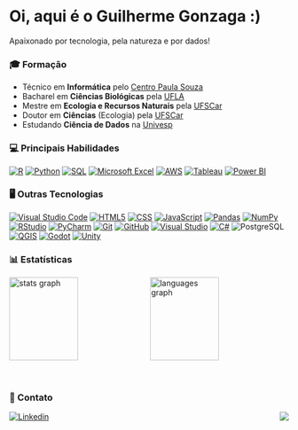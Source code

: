 <h1>Oi, aqui é o Guilherme Gonzaga :)</h1>

Apaixonado por tecnologia, pela natureza e por dados!

### 🎓 Formação

- Técnico em **Informática** pelo <a href="https://www.cps.sp.gov.br/">Centro Paula Souza</a>
- Bacharel em **Ciências Biológicas** pela <a href="https://ufla.br/">UFLA</a>
- Mestre em **Ecologia e Recursos Naturais** pela <a href="https://www.ufscar.br/">UFSCar</a>
- Doutor em **Ciências** (Ecologia) pela <a href="https://www.ufscar.br/">UFSCar</a>
- Estudando **Ciência de Dados** na <a href="https://univesp.br/">Univesp</a>

### 💻 Principais Habilidades

[![R](https://img.shields.io/badge/R-%23276DC3.svg?logo=r&logoColor=white)](#)
[![Python](https://img.shields.io/badge/Python-3776AB?logo=python&logoColor=fff)](#)
[![SQL](https://img.shields.io/badge/SQL-333?logoColor=white)](#)
[![Microsoft Excel](https://img.shields.io/badge/Microsoft%20Excel-217346)](#)
[![AWS](https://img.shields.io/badge/-Amazon%20Web%20Services-333333?style=flat&logo=amazonwebservices&logoColor=FF9900)](#)
[![Tableau](https://img.shields.io/badge/-Tableau-333333?style=flat&logo=tableau&logoColor=E97627)](#)
[![Power BI](https://img.shields.io/badge/Power%20BI-F2C811)](#)

### 🖥 Outras Tecnologias

[![Visual Studio Code](https://custom-icon-badges.demolab.com/badge/Visual%20Studio%20Code-0078d7.svg?logo=vsc&logoColor=white)](#)
[![HTML5](https://img.shields.io/badge/-HTML5-333333?style=flat&logo=HTML5&logoColor=E34F26)](#)
[![CSS](https://img.shields.io/badge/-CSS-333333?style=flat&logo=CSS3&logoColor=1572B6)](#)
[![JavaScript](https://img.shields.io/badge/JavaScript-F7DF1E?logo=javascript&logoColor=000)](#)
[![Pandas](https://img.shields.io/badge/-Pandas-333333?style=flat&logo=pandas&logoColor=150458)](#)
[![NumPy](https://img.shields.io/badge/-NumPy-333333?style=flat&logo=numpy&logoColor=013243)](#)
[![RStudio](https://img.shields.io/badge/-RStudio-333333?style=flat&logo=rstudioide&logoColor=75AADB)](#)
[![PyCharm](https://img.shields.io/badge/PyCharm-000?logo=pycharm&logoColor=fff)](#)
[![Git](https://img.shields.io/badge/Git-F05032?logo=git&logoColor=fff)](#)
[![GitHub](https://img.shields.io/badge/GitHub-%23121011.svg?logo=github&logoColor=white)](#)
[![Visual Studio](https://custom-icon-badges.demolab.com/badge/Visual%20Studio-5C2D91.svg?&logo=visual-studio&logoColor=white)](#)
[![C#](https://custom-icon-badges.demolab.com/badge/C%23-%23239120.svg?logo=cshrp&logoColor=white)](#)
![PostgreSQL](https://img.shields.io/badge/-PostgreSQL-333333?style=flat&logo=postgresql&logoColor=4169E1)
[![QGIS](https://img.shields.io/badge/-QGIS-333333?style=flat&logo=qgis&logoColor=589632)](#)
[![Godot](https://img.shields.io/badge/-Godot-333333?style=flat&logo=godotengine&logoColor=478CBF)](#)
[![Unity](https://img.shields.io/badge/-Unity-333333?style=flat&logo=unity&logoColor=FFFFFF)](#)

### 📊 Estatísticas

<p>
  <img src="https://github-readme-stats.vercel.app/api?username=guig-silva&hide_title=true&hide_rank=false&show_icons=true&include_all_commits=true&count_private=true&disable_animations=false&theme=tokyonight&locale=en&hide_border=true&order=1" height="150" alt="stats graph" width="49.6%" />
  <img src="https://github-readme-stats.vercel.app/api/top-langs?username=guig-silva&locale=en&hide_title=true&layout=compact&card_width=320&langs_count=5&theme=tokyonight&hide_border=true&order=2" height="150" alt="languages graph" width="49.6%" />
</p>

<br clear="both">

### 📧 Contato

[![Linkedin](https://img.shields.io/badge/-Guilherme_Gonzaga-blue?style=flat-square&logo=Linkedin&logoColor=white&link=https://www.linkedin.com/in/guigonzaga)](https://www.linkedin.com/in/guigonzaga) <img align="right" src="https://visitor-badge.laobi.icu/badge?page_id=guig-silva.guig-silva&left_text=Visitantes"/>
